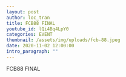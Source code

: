 ```yaml
---
layout: post
author: loc_tran
title: FCB88 FINAL
youtube_id: lQi4Bq4LpY0
categories: EVENT
thumbnail: /assets/img/uploads/fcb-88.jpeg
date: 2020-11-02 12:00:00
intro_paragraph: ""
---
```

FCB88 FINAL
